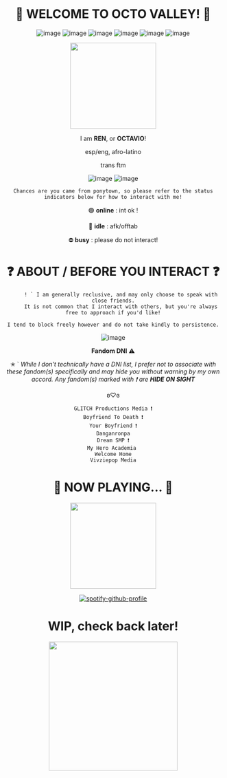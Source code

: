 <h1 align="center"> 
     🐙 WELCOME TO OCTO VALLEY! 🐙
</h1> 

<div align="center">

![image](https://github.com/dj-octavio/dj-octavio/assets/81520916/3b0ad6d2-7861-4dcf-9dc4-e9b3872e69cb)
![image](https://github.com/dj-octavio/dj-octavio/assets/81520916/bb948011-fc5a-4a05-a0e1-079ea05c88de)
![image](https://github.com/dj-octavio/dj-octavio/assets/81520916/b0a55133-a56e-4414-a19b-0b0644f219c2)
![image](https://github.com/dj-octavio/dj-octavio/assets/81520916/e5b65726-8253-4a47-a460-cdc8de2114de)
![image](https://github.com/dj-octavio/dj-octavio/assets/81520916/afae5326-602f-4f44-b9a9-3f8f82697dfa)
![image](https://github.com/dj-octavio/dj-octavio/assets/81520916/a1d54404-9042-4ef8-8f6c-4e5bf8072eb3)




</div>



<p align="center">
  <img src="https://images-wixmp-ed30a86b8c4ca887773594c2.wixmp.com/f/27dbbda7-320b-488b-b8cb-6d993296f095/ddecx97-31125f01-8af6-4608-8754-5c7268107220.png?token=eyJ0eXAiOiJKV1QiLCJhbGciOiJIUzI1NiJ9.eyJzdWIiOiJ1cm46YXBwOjdlMGQxODg5ODIyNjQzNzNhNWYwZDQxNWVhMGQyNmUwIiwiaXNzIjoidXJuOmFwcDo3ZTBkMTg4OTgyMjY0MzczYTVmMGQ0MTVlYTBkMjZlMCIsIm9iaiI6W1t7InBhdGgiOiJcL2ZcLzI3ZGJiZGE3LTMyMGItNDg4Yi1iOGNiLTZkOTkzMjk2ZjA5NVwvZGRlY3g5Ny0zMTEyNWYwMS04YWY2LTQ2MDgtODc1NC01YzcyNjgxMDcyMjAucG5nIn1dXSwiYXVkIjpbInVybjpzZXJ2aWNlOmZpbGUuZG93bmxvYWQiXX0.nArEab9ZTPCXYWsJPUFcsMuQOSfH_jt4rYCW6m5bKj4" width="200" />
</p>

<div align="center">
   
I am **REN**, or **OCTAVIO**!
    
esp/eng, afro-latino

trans ftm

     
</div>

<div align="center">

![image](https://github.com/dj-octavio/dj-octavio/assets/81520916/d96c5c13-ff2a-44b6-b851-d7cbeca7c9fe)
![image](https://github.com/dj-octavio/dj-octavio/assets/81520916/3c6e85a8-d10b-4a37-8f70-dc0a80675e6a)


</div>

<div align="center">
     
    Chances are you came from ponytown, so please refer to the status indicators below for how to interact with me!

    
</div>

<div align="center">
     
 🟢 **online** : int ok !

 🌙 **idle** : afk/offtab

 ⛔ **busy** : please do not interact!


</div>


<h1 align="center"> 
 ❓ ABOUT / BEFORE YOU INTERACT ❓
</h1> 

<div align="center">
     
```
     ! ` I am generally reclusive, and may only choose to speak with close friends.
     It is not common that I interact with others, but you're always free to approach if you'd like!

I tend to block freely however and do not take kindly to persistence.
```

![image](https://images-wixmp-ed30a86b8c4ca887773594c2.wixmp.com/f/8e8800cc-784a-4fd5-b250-2af49ba06fbb/d9jvmm4-ee0df34a-cbac-424a-88a6-fb6ecf51b490.gif?token=eyJ0eXAiOiJKV1QiLCJhbGciOiJIUzI1NiJ9.eyJzdWIiOiJ1cm46YXBwOjdlMGQxODg5ODIyNjQzNzNhNWYwZDQxNWVhMGQyNmUwIiwiaXNzIjoidXJuOmFwcDo3ZTBkMTg4OTgyMjY0MzczYTVmMGQ0MTVlYTBkMjZlMCIsIm9iaiI6W1t7InBhdGgiOiJcL2ZcLzhlODgwMGNjLTc4NGEtNGZkNS1iMjUwLTJhZjQ5YmEwNmZiYlwvZDlqdm1tNC1lZTBkZjM0YS1jYmFjLTQyNGEtODhhNi1mYjZlY2Y1MWI0OTAuZ2lmIn1dXSwiYXVkIjpbInVybjpzZXJ2aWNlOmZpbGUuZG93bmxvYWQiXX0.Q5PhGYuh0MdyhqesKFMoFMUAb8m5TScP1D1sIAaWurE)


 **Fandom DNI** ⚠

✭ ` *While I don't technically have a DNI list, I prefer not to associate with these fandom(s) specifically and may hide you without warning by my own accord.*
*Any fandom(s) marked with ❗ are **HIDE ON SIGHT***

 ʚ♡ɞ 

```
GLITCH Productions Media ❗
Boyfriend To Death ❗
Your Boyfriend ❗
Danganronpa
Dream SMP ❗
My Hero Academia 
Welcome Home
Vivziepop Media
```

</div>

<h1 align="center"> 
 🎵 NOW PLAYING... 🎵
</h1> 

<p align="center">
  <img src="https://i.pinimg.com/originals/43/9e/10/439e1065e568c523f5492d823bf51c7a.png" width="200" />
</p>

<div align="center">

[![spotify-github-profile](https://spotify-github-profile.vercel.app/api/view?uid=xvj3gwjpq3at6rge2mbzex4hj&cover_image=true&theme=novatorem&show_offline=false&background_color=556b2f&interchange=false&bar_color=4d4f81&bar_color_cover=false)](https://github.com/kittinan/spotify-github-profile)


</div>


<h1 align="center"> 
   WIP, check back later! 
</h1> 

<p align="center"> 
<img src="https://media.discordapp.net/attachments/737083544580390953/1154211385832656896/image-removebg-preview.png"  width="300" />
</p>

<!--
**dj-octavio/dj-octavio** is a ✨ _special_ ✨ repository because its `README.md` (this file) appears on your GitHub profile.

Here are some ideas to get you started:

- 🔭 I’m currently working on ...
- 🌱 I’m currently learning ...
- 👯 I’m looking to collaborate on ...
- 🤔 I’m looking for help with ...
- 💬 Ask me about ...
- 📫 How to reach me: ...
- 😄 Pronouns: ...
- ⚡ Fun fact: ...
-->
